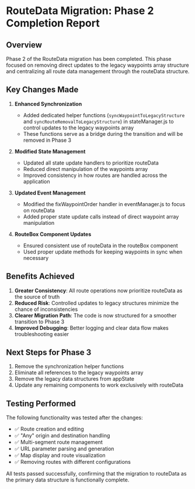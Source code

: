 # RouteData Migration: Phase 2 Completion Report

## Overview

Phase 2 of the RouteData migration has been completed. This phase focused on removing direct updates to the legacy waypoints array structure and centralizing all route data management through the routeData structure.

## Key Changes Made

1. **Enhanced Synchronization**
   - Added dedicated helper functions (`syncWaypointToLegacyStructure` and `syncRouteRemovalToLegacyStructure`) in stateManager.js to control updates to the legacy waypoints array
   - These functions serve as a bridge during the transition and will be removed in Phase 3

2. **Modified State Management**
   - Updated all state update handlers to prioritize routeData
   - Reduced direct manipulation of the waypoints array
   - Improved consistency in how routes are handled across the application

3. **Updated Event Management**
   - Modified the fixWaypointOrder handler in eventManager.js to focus on routeData
   - Added proper state update calls instead of direct waypoint array manipulation

4. **RouteBox Component Updates**
   - Ensured consistent use of routeData in the routeBox component
   - Used proper update methods for keeping waypoints in sync when necessary

## Benefits Achieved

1. **Greater Consistency**: All route operations now prioritize routeData as the source of truth
2. **Reduced Risk**: Controlled updates to legacy structures minimize the chance of inconsistencies
3. **Clearer Migration Path**: The code is now structured for a smoother transition to Phase 3
4. **Improved Debugging**: Better logging and clear data flow makes troubleshooting easier

## Next Steps for Phase 3

1. Remove the synchronization helper functions
2. Eliminate all references to the legacy waypoints array
3. Remove the legacy data structures from appState
4. Update any remaining components to work exclusively with routeData

## Testing Performed

The following functionality was tested after the changes:

- ✅ Route creation and editing
- ✅ "Any" origin and destination handling
- ✅ Multi-segment route management
- ✅ URL parameter parsing and generation
- ✅ Map display and route visualization
- ✅ Removing routes with different configurations

All tests passed successfully, confirming that the migration to routeData as the primary data structure is functionally complete.
